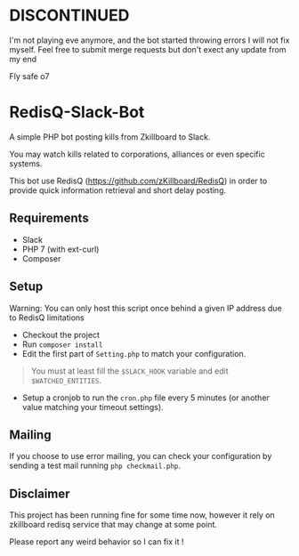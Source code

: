 # DISCONTINUED 

I'm not playing eve anymore, and the bot started throwing errors I will not fix myself.
Feel free to submit merge requests but don't exect any update from my end

Fly safe o7

# RedisQ-Slack-Bot
A simple PHP bot posting kills from Zkillboard to Slack.

You may watch kills related to corporations, alliances or even specific systems.

This bot use RedisQ (https://github.com/zKillboard/RedisQ) in order to provide quick information retrieval and short delay posting.

## Requirements
* Slack
* PHP 7 (with ext-curl)
* Composer

## Setup

Warning: You can only host this script once behind a given IP address due to RedisQ limitations

* Checkout the project 
* Run `composer install`
* Edit the first part of `Setting.php` to match your configuration.
> You must at least fill the `$SLACK_HOOK` variable and edit `$WATCHED_ENTITIES`.

* Setup a cronjob to run the `cron.php` file every 5 minutes (or another value matching your timeout settings).
 
 ## Mailing
 
 If you choose to use error mailing, you can check your configuration by sending a test mail running `php checkmail.php`.
 
 ## Disclaimer
 
 This project has been running fine for some time now, however it rely on zkillboard redisq service that may change at some point.
 
 Please report any weird behavior so I can fix it !
